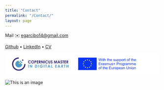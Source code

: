 ```yaml
---
title: "Contact"
permalink: "/Contact/"
layout: page
---
```

Mail  :envelope:  egarcibo14@gmail.com 


[Github](https://github.com/egarcibo14) • [LinkedIn](https://www.linkedin.com/in/egboadas/) • [CV](https://egarcibo14.github.io/webmaster/Emma.pdf) 

![This is an image](/images/ErasmusCopernicusLogo.png) 

![This is an image](/images/portada.png) 
